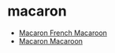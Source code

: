 # macaron

 * [Macaron French Macaroon](../index/m/macaron-french-macaroon.json)
 * [Macaron Macaroon](../index/m/macaron-macaroon.json)
